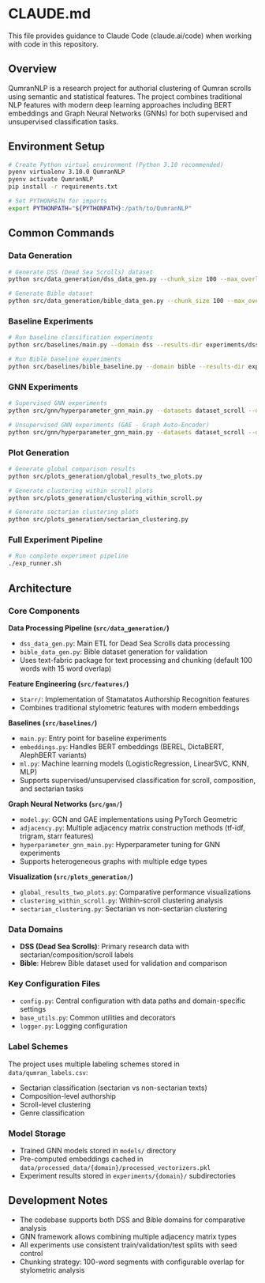 # CLAUDE.md

This file provides guidance to Claude Code (claude.ai/code) when working with code in this repository.

## Overview
QumranNLP is a research project for authorial clustering of Qumran scrolls using semantic and statistical features. The project combines traditional NLP features with modern deep learning approaches including BERT embeddings and Graph Neural Networks (GNNs) for both supervised and unsupervised classification tasks.

## Environment Setup
```bash
# Create Python virtual environment (Python 3.10 recommended)
pyenv virtualenv 3.10.0 QumranNLP
pyenv activate QumranNLP
pip install -r requirements.txt

# Set PYTHONPATH for imports
export PYTHONPATH="${PYTHONPATH}:/path/to/QumranNLP"
```

## Common Commands

### Data Generation
```bash
# Generate DSS (Dead Sea Scrolls) dataset
python src/data_generation/dss_data_gen.py --chunk_size 100 --max_overlap 15 --pre_processing_tasks "[]" --output_file data/processed_data/dss/df_CHUNK_SIZE=100_MAX_OVERLAP=15_PRE_PROCESSING_TASKS=[]_2024_02_09.csv

# Generate Bible dataset
python src/data_generation/bible_data_gen.py --chunk_size 100 --max_overlap 10 --output_file data/processed_data/bible/df_CHUNK_SIZE=100_MAX_OVERLAP=10_2024_15_01.csv
```

### Baseline Experiments
```bash
# Run baseline classification experiments
python src/baselines/main.py --domain dss --results-dir experiments/dss/baselines --train-frac 0.7 --val-frac 0.1

# Run Bible baseline experiments
python src/baselines/bible_baseline.py --domain bible --results-dir experiments/bible/baselines --train-frac 0.7 --val-frac 0.1
```

### GNN Experiments
```bash
# Supervised GNN experiments
python src/gnn/hyperparameter_gnn_main.py --datasets dataset_scroll --domain dss --num-combined-graphs 2 --exp-name gcn_init --results-dir experiments/dss/gnn --is_supervised

# Unsupervised GNN experiments (GAE - Graph Auto-Encoder)
python src/gnn/hyperparameter_gnn_main.py --datasets dataset_scroll --domain dss --num-combined-graphs 2 --exp-name gae_init --results-dir experiments/dss/gnn
```

### Plot Generation
```bash
# Generate global comparison results
python src/plots_generation/global_results_two_plots.py

# Generate clustering within scroll plots
python src/plots_generation/clustering_within_scroll.py

# Generate sectarian clustering plots
python src/plots_generation/sectarian_clustering.py
```

### Full Experiment Pipeline
```bash
# Run complete experiment pipeline
./exp_runner.sh
```

## Architecture

### Core Components

**Data Processing Pipeline (`src/data_generation/`)**
- `dss_data_gen.py`: Main ETL for Dead Sea Scrolls data processing
- `bible_data_gen.py`: Bible dataset generation for validation
- Uses text-fabric package for text processing and chunking (default 100 words with 15 word overlap)

**Feature Engineering (`src/features/`)**
- `Starr/`: Implementation of Stamatatos Authorship Recognition features
- Combines traditional stylometric features with modern embeddings

**Baselines (`src/baselines/`)**
- `main.py`: Entry point for baseline experiments
- `embeddings.py`: Handles BERT embeddings (BEREL, DictaBERT, AlephBERT variants)
- `ml.py`: Machine learning models (LogisticRegression, LinearSVC, KNN, MLP)
- Supports supervised/unsupervised classification for scroll, composition, and sectarian tasks

**Graph Neural Networks (`src/gnn/`)**
- `model.py`: GCN and GAE implementations using PyTorch Geometric
- `adjacency.py`: Multiple adjacency matrix construction methods (tf-idf, trigram, starr features)
- `hyperparameter_gnn_main.py`: Hyperparameter tuning for GNN experiments
- Supports heterogeneous graphs with multiple edge types

**Visualization (`src/plots_generation/`)**
- `global_results_two_plots.py`: Comparative performance visualizations
- `clustering_within_scroll.py`: Within-scroll clustering analysis
- `sectarian_clustering.py`: Sectarian vs non-sectarian clustering

### Data Domains
- **DSS (Dead Sea Scrolls)**: Primary research data with sectarian/composition/scroll labels
- **Bible**: Hebrew Bible dataset used for validation and comparison

### Key Configuration Files
- `config.py`: Central configuration with data paths and domain-specific settings
- `base_utils.py`: Common utilities and decorators
- `logger.py`: Logging configuration

### Label Schemes
The project uses multiple labeling schemes stored in `data/qumran_labels.csv`:
- Sectarian classification (sectarian vs non-sectarian texts)
- Composition-level authorship
- Scroll-level clustering
- Genre classification

### Model Storage
- Trained GNN models stored in `models/` directory
- Pre-computed embeddings cached in `data/processed_data/{domain}/processed_vectorizers.pkl`
- Experiment results stored in `experiments/{domain}/` subdirectories

## Development Notes
- The codebase supports both DSS and Bible domains for comparative analysis
- GNN framework allows combining multiple adjacency matrix types
- All experiments use consistent train/validation/test splits with seed control
- Chunking strategy: 100-word segments with configurable overlap for stylometric analysis